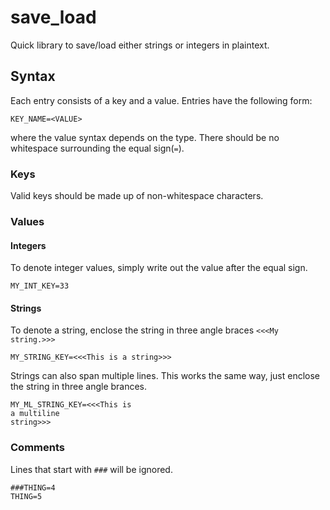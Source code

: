 # save_load

Quick library to save/load either strings or integers in plaintext. 

## Syntax

Each entry consists of a key and a value. Entries have the following form:

```
KEY_NAME=<VALUE>
```

where the value syntax depends on the type. There should be no whitespace surrounding the equal sign(`=`).

### Keys

Valid keys should be made up of non-whitespace characters.

### Values

#### Integers

To denote integer values, simply write out the value after the equal sign.

```
MY_INT_KEY=33
```

#### Strings

To denote a string, enclose the string in three angle braces `<<<My string.>>>`

```
MY_STRING_KEY=<<<This is a string>>>
```

Strings can also span multiple lines. This works the same way, just enclose the string in three angle brances.

```
MY_ML_STRING_KEY=<<<This is
a multiline
string>>>
```

### Comments

Lines that start with `###` will be ignored.

```
###THING=4
THING=5
```
